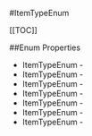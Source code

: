 #ItemTypeEnum

[[TOC]]

##Enum Properties 

* ItemTypeEnum - <remarks />
* ItemTypeEnum - <remarks />
* ItemTypeEnum - <remarks />
* ItemTypeEnum - <remarks />
* ItemTypeEnum - <remarks />
* ItemTypeEnum - <remarks />
* ItemTypeEnum - <remarks />